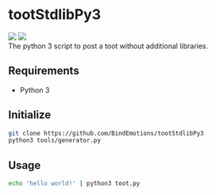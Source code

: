 tootStdlibPy3
=====
[![][mit-badge]][mit] [![][python3-badge]][python3]  
The python 3 script to post a toot without additional libraries.

Requirements
-----
- Python 3

Initialize
-----
```sh
git clone https://github.com/BindEmotions/tootStdlibPy3
python3 tools/generator.py
```

Usage
-----
```sh
echo 'hello world!' | python3 toot.py
```


[mit]: http://opensource.org/licenses/MIT
[mit-badge]: https://img.shields.io/badge/license-MIT-444444.svg?style=flat-square
[python3]: https://www.python.org/
[python3-badge]: https://img.shields.io/badge/Python-3-yellowgreen.svg?style=flat-square
